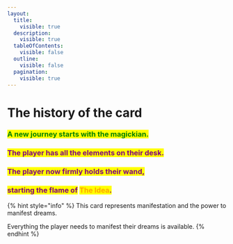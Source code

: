 ```yaml
---
layout:
  title:
    visible: true
  description:
    visible: true
  tableOfContents:
    visible: false
  outline:
    visible: false
  pagination:
    visible: true
---
```


# The history of the card

### <mark style="color:green;">A new journey starts with the magickian.</mark>



### <mark style="color:purple;">The player has all the elements on their desk.</mark>&#x20;

### <mark style="color:purple;">The player now firmly holds their wand,</mark>&#x20;

### <mark style="color:purple;">starting the flame of</mark> <mark style="color:orange;">The Idea</mark><mark style="color:purple;">.</mark>



{% hint style="info" %}
This card represents manifestation and the power to manifest dreams.&#x20;

Everything the player needs to manifest their dreams is available.
{% endhint %}

